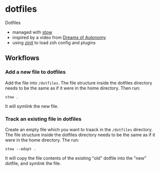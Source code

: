 # dotfiles

Dotfiles

- managed with [stow](https://www.gnu.org/software/stow/)
- inspired by a video from [Dreams of Autonomy](https://www.youtube.com/watch?v=y6XCebnB9gs)
- using [zinit](https://github.com/zdharma-continuum/zinit) to load zsh config and plugins

## Workflows

### Add a new file to dotfiles

Add the file into `/dotfiles`. The file structure inside the dotfiles directory needs to be the same as if it were in the home directory. Then run:

```console
stow .
```

It will symlink the new file.

### Track an existing file in dotfiles

Create an empty file which you want to traack in the `/dotfiles` directory. The file structure inside the dotfiles directory needs to be the same as if it were in the home directory. The run:

```console
stow --adopt .
```

It will copy the file contents of the existing "old" dotfile into the "new" dotfile, and symlink the file.